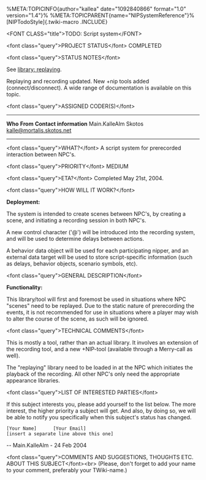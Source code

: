 %META:TOPICINFO{author=\"kallea\" date=\"1092840866\" format=\"1.0\"
version=\"1.4\"}% %META:TOPICPARENT{name=\"NIPSystemReference\"}%
[NIPTodoStyle]{.twiki-macro .INCLUDE}

\<FONT CLASS=\"title\"\>TODO: Script system\</FONT\>

\<font class=\"query\"\>PROJECT STATUS\</font\> COMPLETED

\<font class=\"query\"\>STATUS NOTES\</font\>

See [library: replaying](NIPLibRefReplaying).

Replaying and recording updated. New +nip tools added
(connect/disconnect). A wide range of documentation is available on this
topic.

\<font class=\"query\"\>ASSIGNED CODER(S)\</font\>

  --------------- ---------- -----------------------------
  **Who**         **From**   **Contact information**
  Main.KalleAlm   Skotos     <kalle@mortalis.skotos.net>
  --------------- ---------- -----------------------------

\<font class=\"query\"\>WHAT?\</font\> A script system for prerecorded
interaction between NPC\'s.

\<font class=\"query\"\>PRIORITY\</font\> MEDIUM

\<font class=\"query\"\>ETA?\</font\> Completed May 21st, 2004.

\<font class=\"query\"\>HOW WILL IT WORK?\</font\>

**Deployment:**

The system is intended to create scenes between NPC\'s, by creating a
scene, and initiating a recording session in both NPC\'s.

A new control character (\'@\') will be introduced into the recording
system, and will be used to determine delays between actions.

A behavior data object will be used for each participating nipper, and
an external data target will be used to store script-specific
information (such as delays, behavior objects, scenario symbols, etc).

\<font class=\"query\"\>GENERAL DESCRIPTION\</font\>

**Functionality:**

This library/tool will first and foremost be used in situations where
NPC \"scenes\" need to be replayed. Due to the static nature of
prerecording the events, it is not recommended for use in situations
where a player may wish to alter the course of the scene, as such will
be ignored.

\<font class=\"query\"\>TECHNICAL COMMENTS\</font\>

This is mostly a tool, rather than an actual library. It involves an
extension of the recording tool, and a new +NIP-tool (available through
a Merry-call as well).

The \"replaying\" library need to be loaded in at the NPC which
initiates the playback of the recording. All other NPC\'s only need the
appropriate appearance libraries.

\<font class=\"query\"\>LIST OF INTERESTED PARTIES\</font\>

If this subject interests you, please add yourself to the list below.
The more interest, the higher priority a subject will get. And also, by
doing so, we will be able to notify you specifically when this
subject\'s status has changed.

    [Your Name]      [Your Email]
    [insert a separate line above this one]

\-- Main.KalleAlm - 24 Feb 2004

\<font class=\"query\"\>COMMENTS AND SUGGESTIONS, THOUGHTS ETC. ABOUT
THIS SUBJECT\</font\>\<br\> (Please, don\'t forget to add your name to
your comment, preferably your TWiki-name.)
